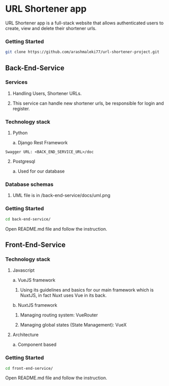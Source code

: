 # URL Shortener app

URL Shortener app is a full-stack website that allows authenticated users to create, view and delete their shortener urls.

### Getting Started

```bash
git clone https://github.com/arashmaleki77/url-shortener-project.git
```

## Back-End-Service

### Services

1. Handling Users, Shortener URLs.

2. This service can handle new shortener urls, be responsible for login and register.

### Technology stack

1. Python

    a. Django Rest Framework 

```
Swagger URL: <BACK_END_SERVICE_URL>/doc
```

2. Postgresql
    
    a. Used for our database

### Database schemas

1. UML file is in /back-end-service/docs/uml.png


### Getting Started

```bash
cd back-end-service/
```

Open README.md file and follow the instruction.


## Front-End-Service

### Technology stack

1. Javascript

   a. VueJS framework

      1. Using its guidelines and basics for our main framework which is NuxtJS, in fact Nuxt uses Vue in its back.

   b. NuxtJS framework
      
      1. Managing routing system: VueRouter

      2. Managing global states (State Management): VueX

2. Architecture

   a. Component based


### Getting Started

```bash
cd front-end-service/
```

Open README.md file and follow the instruction.